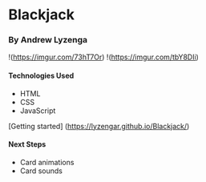 # Blackjack
### By Andrew Lyzenga

!(https://imgur.com/73hT7Or)
!(https://imgur.com/tbY8DIi)

#### Technologies Used
- HTML
- CSS
- JavaScript

[Getting started] (https://lyzengar.github.io/Blackjack/)

#### Next Steps
- Card animations
- Card sounds